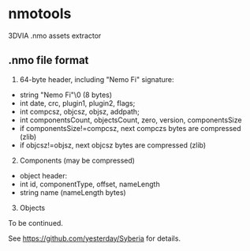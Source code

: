 nmotools
========

3DVIA .nmo assets extractor

.nmo file format
----------------

1) 64-byte header, including "Nemo Fi" signature:

* string "Nemo Fi"\0 (8 bytes)
* int date, crc, plugin1, plugin2, flags;
* int compcsz, objcsz, objsz, addpath;
* int componentsCount, objectsCount, zero, version, componentsSize
* if componentsSize!=compcsz, next compczs bytes are compressed (zlib)
* if objcsz!=objsz, next objcsz bytes are compressed (zlib)

2) Components (may be compressed)

* object header:
* int id, componentType, offset, nameLength
* string name (nameLength bytes)

3) Objects

To be continued.

See https://github.com/yesterday/Syberia for details.
